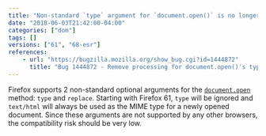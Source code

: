 ```yaml
---
title: "Non-standard `type` argument for `document.open()` is no longer supported"
date: "2018-06-03T21:42:00-04:00"
categories: ["dom"]
tags: []
versions: ["61", "68-esr"]
references:
    - url: "https://bugzilla.mozilla.org/show_bug.cgi?id=1444872"
      title: "Bug 1444872 - Remove processing for document.open()'s type parameter"
---
```

Firefox supports 2 non-standard optional arguments for the [`document.open`](https://developer.mozilla.org/docs/Web/API/Document/open) method: `type` and `replace`. Starting with Firefox 61, `type` will be ignored and `text/html` will always be used as the MIME type for a newly opened document. Since these arguments are not supported by any other browsers, the compatibility risk should be very low.
